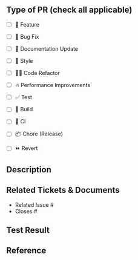 ## Type of PR (check all applicable)

<!-- 해당되는 Pull Request 타입에 모두 체크해주세요. -->
<!-- 체크 시 "-[x]" 이렇게 x 표시 하면 됩니다.  -->
- [ ] 🍕 Feature
- [ ] 🐛 Bug Fix
- [ ] 📝 Documentation Update
- [ ] 🎨 Style
- [ ] 🧑‍💻 Code Refactor
- [ ] 🔥 Performance Improvements
- [ ] ✅ Test
- [ ] 🤖 Build
- [ ] 🔁 CI
- [ ] 📦 Chore (Release)
- [ ] ⏩ Revert


## Description
<!-- ex) 로그인 시, 구글 소셜 로그인 기능을 추가했습니다. 등 최대한 상세하게 적어주세요. -->


## Related Tickets & Documents
<!--
이슈와 관련된 PR을 작성하는 경우, 아래에 포함해 주세요.
[Github의 이슈에 풀 리퀘스트 연결하는 방법](https://docs.github.com/en/issues/tracking-your-work-with-issues/linking-a-pull-request-to-an-issue)을 따르는 것이 좋습니다.

예를 들어 "closes #1234"라는 텍스트는 현재 풀 리퀘스트를 이슈 1234에 연결합니다. 그리고 PR를 병합하면 Github가 이슈를 자동으로 닫습니다.
-->

- Related Issue #
- Closes #


## Test Result
<!-- ex) 베이스 브랜치에 포함되기 위한 코드는 모두 정상적으로 동작해야 합니다. 
결과물에 대한 스크린샷, GIF, 혹은 라이브 데모가 가능하도록 샘플API를 첨부할 수도 있습니다. -->


## Reference
<!-- 참고할 사항이 있다면 적어주세요. 또는 새로 알게 된 내용이나 궁금한 사항들 자유롭게 적어주세요. -->